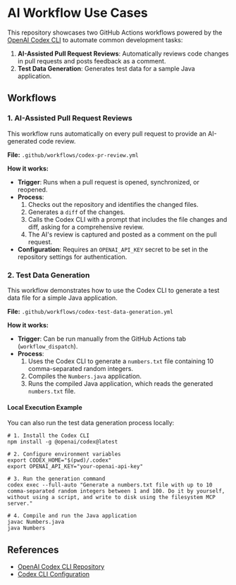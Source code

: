 # AI Workflow Use Cases

This repository showcases two GitHub Actions workflows powered by the [OpenAI Codex CLI](https://github.com/openai/codex) to automate common development tasks:

1.  **AI-Assisted Pull Request Reviews**: Automatically reviews code changes in pull requests and posts feedback as a comment.
2.  **Test Data Generation**: Generates test data for a sample Java application.

## Workflows

### 1. AI-Assisted Pull Request Reviews

This workflow runs automatically on every pull request to provide an AI-generated code review.

**File:** `.github/workflows/codex-pr-review.yml`

**How it works:**

- **Trigger**: Runs when a pull request is opened, synchronized, or reopened.
- **Process**:
  1.  Checks out the repository and identifies the changed files.
  2.  Generates a `diff` of the changes.
  3.  Calls the Codex CLI with a prompt that includes the file changes and diff, asking for a comprehensive review.
  4.  The AI's review is captured and posted as a comment on the pull request.
- **Configuration**: Requires an `OPENAI_API_KEY` secret to be set in the repository settings for authentication.

### 2. Test Data Generation

This workflow demonstrates how to use the Codex CLI to generate a test data file for a simple Java application.

**File:** `.github/workflows/codex-test-data-generation.yml`

**How it works:**

- **Trigger**: Can be run manually from the GitHub Actions tab (`workflow_dispatch`).
- **Process**:
  1.  Uses the Codex CLI to generate a `numbers.txt` file containing 10 comma-separated random integers.
  2.  Compiles the `Numbers.java` application.
  3.  Runs the compiled Java application, which reads the generated `numbers.txt` file.

#### Local Execution Example

You can also run the test data generation process locally:

```shell
# 1. Install the Codex CLI
npm install -g @openai/codex@latest

# 2. Configure environment variables
export CODEX_HOME="$(pwd)/.codex"
export OPENAI_API_KEY="your-openai-api-key"

# 3. Run the generation command
codex exec --full-auto "Generate a numbers.txt file with up to 10 comma-separated random integers between 1 and 100. Do it by yourself, without using a script, and write to disk using the filesystem MCP server."

# 4. Compile and run the Java application
javac Numbers.java
java Numbers
```

## References

- [OpenAI Codex CLI Repository](https://github.com/openai/codex)
- [Codex CLI Configuration](https://github.com/openai/codex/blob/main/codex-rs/config.md)